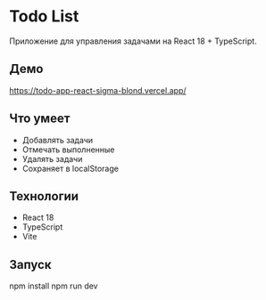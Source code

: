# Todo List

Приложение для управления задачами на React 18 + TypeScript.

## Демо

https://todo-app-react-sigma-blond.vercel.app/

## Что умеет

- Добавлять задачи
- Отмечать выполненные
- Удалять задачи
- Сохраняет в localStorage

## Технологии

- React 18
- TypeScript
- Vite

## Запуск

npm install
npm run dev
